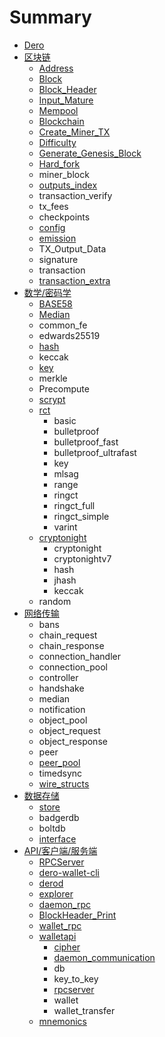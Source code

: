 # Summary

* [Dero](README.md)
* [区块链](chapter1.md)
  * [Address](apike-hu-duan/address.md)
  * [Block](chapter1/block.md)
  * [Block\_Header](chapter1/blockheader.md)
  * [Input\_Mature](chapter1/inputmature.md)
  * [Mempool](chapter1/mempool.md)
  * [Blockchain](chapter1/blockchain.md)
  * [Create\_Miner\_TX](chapter1/createminer-tx.md)
  * [Difficulty](apike-hu-duan/difficulty.md)
  * [Generate\_Genesis\_Block](chapter1/generategenesis-block.md)
  * [Hard\_fork](chapter1/hardfork.md)
  * miner\_block
  * [outputs\_index](chapter1/outputsindex.md)
  * transaction\_verify
  * tx\_fees
  * checkpoints
  * [config](chapter1/config.md)
  * [emission](chapter1/emission.md)
  * TX\_Output\_Data
  * signature
  * transaction
  * [transaction\_extra](chapter1/transactionextra.md)
* [数学/密码学](shu-5b66-mi-ma-xue.md)
  * [BASE58](shu-5b66-mi-ma-xue/base58.md)
  * [Median](shu-5b66-mi-ma-xue/median.md)
  * common\_fe
  * edwards25519
  * [hash](shu-5b66-mi-ma-xue/hash.md)
  * keccak
  * [key](shu-5b66-mi-ma-xue/key.md)
  * merkle
  * Precompute
  * [scrypt](shu-5b66-mi-ma-xue/scrypt.md)
  * [rct](shu-5b66-mi-ma-xue/rct.md)
    * basic
    * bulletproof
    * bulletproof\_fast
    * bulletproof\_ultrafast
    * key
    * mlsag
    * range
    * ringct
    * ringct\_full
    * ringct\_simple
    * varint
  * [cryptonight](shu-5b66-mi-ma-xue/cryptonight.md)
    * cryptonight
    * cryptonightv7
    * hash
    * jhash
    * keccak
  * random
* [网络传输](wang-luo-chuan-shu.md)
  * bans
  * chain\_request
  * chain\_response
  * connection\_handler
  * connection\_pool
  * controller
  * handshake
  * median
  * notification
  * object\_pool
  * object\_request
  * object\_response
  * peer
  * [peer\_pool](wang-luo-chuan-shu/peerpool.md)
  * timedsync
  * [wire\_structs](wang-luo-chuan-shu/wirestructs.md)
* [数据存储](shu-ju-cun-chu.md)
  * [store](shu-ju-cun-chu/store.md)
  * badgerdb
  * boltdb
  * [interface](shu-ju-cun-chu/interface.md)
* [API/客户端/服务端](apike-hu-duan.md)
  * [RPCServer](apike-hu-duan/rpcserver.md)
  * [dero-wallet-cli](apike-hu-duan/dero-wallet-cli.md)
  * [derod](apike-hu-duan/derod.md)
  * [explorer](apike-hu-duan/explorer.md)
  * [daemon\_rpc](apike-hu-duan/daemonrpc.md)
  * [BlockHeader\_Print](apike-hu-duan/blockheaderprint.md)
  * [wallet\_rpc](apike-hu-duan/walletrpc.md)
  * [walletapi](apike-hu-duan/walletapi.md)
    * [cipher](apike-hu-duan/walletapi/cipher.md)
    * [daemon\_communication](apike-hu-duan/walletapi/daemoncommunication.md)
    * db
    * key\_to\_key
    * [rpcserver](apike-hu-duan/walletapi/rpcserver.md)
    * wallet
    * wallet\_transfer
  * [mnemonics](apike-hu-duan/mnemonics.md)


